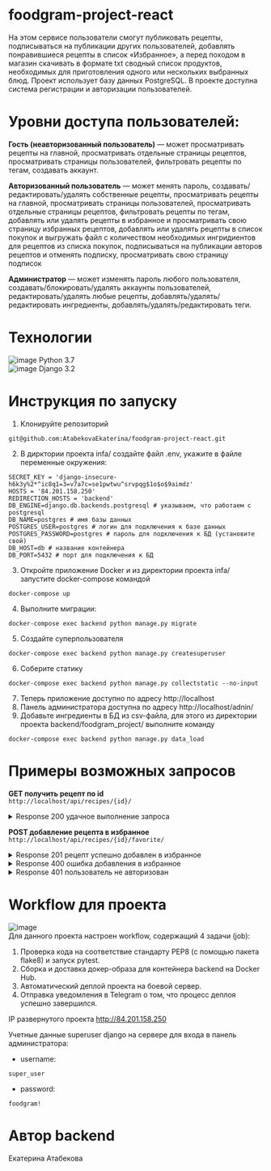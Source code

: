# foodgram-project-react
На этом сервисе пользователи смогут публиковать рецепты, подписываться на публикации других пользователей, добавлять понравившиеся рецепты в список «Избранное», а перед походом в магазин скачивать в формате txt сводный список продуктов, необходимых для приготовления одного или нескольких выбранных блюд. Проект использует базу данных PostgreSQL. В проекте доступна система регистрации и авторизации пользователей.


# Уровни доступа пользователей:
**Гость (неавторизованный пользователь)** — может просматривать рецепты на главной, просматривать отдельные страницы рецептов, просматривать страницы пользователей, фильтровать рецепты по тегам, создавать аккаунт.

**Авторизованный пользователь** — может менять пароль, создавать/редактировать/удалять
собственные рецепты, просматривать рецепты на главной, просматривать страницы пользователей, просматривать отдельные страницы рецептов, фильтровать рецепты по тегам, добавлять или удалять рецепты в избранное и просматривать свою страницу избранных рецептов, добавлять или удалять рецепты в список покупок и выгружать файл с количеством необходимых ингридиентов для рецептов из списка покупок, подписываться на публикации авторов рецептов и отменять подписку, просматривать свою страницу подписок

**Администратор** — может изменять пароль любого пользователя, создавать/блокировать/удалять аккаунты пользователей, редактировать/удалять любые рецепты, добавлять/удалять/редактировать ингредиенты, добавлять/удалять/редактировать теги.


# Технологии
![image](https://img.shields.io/badge/Python-FFD43B?style=for-the-badge&logo=python&logoColor=blue) Python 3.7<br/>
![image](https://img.shields.io/badge/Django-092E20?style=for-the-badge&logo=django&logoColor=green) Django 3.2


# Инструкция по запуску
1. Клонируйте репозиторий 
```
git@github.com:AtabekovaEkaterina/foodgram-project-react.git
```
2. В дирктории проекта infa/ создайте файл .env, укажите в файле переменные окружения:
```
SECRET_KEY = 'django-insecure-h6k3y%2*^ic8q1=3=v7a7c=se1pwtwu^srvpqg$1o$o$9aimdz'
HOSTS = '84.201.158.250'
REDIRECTION_HOSTS = 'backend'
DB_ENGINE=django.db.backends.postgresql # указываем, что работаем с postgresql
DB_NAME=postgres # имя базы данных
POSTGRES_USER=postgres # логин для подключения к базе данных
POSTGRES_PASSWORD=postgres # пароль для подключения к БД (установите свой)
DB_HOST=db # название контейнера
DB_PORT=5432 # порт для подключения к БД
```
3. Откройте приложение Docker и из директории проекта infa/ запустите docker-compose командой
```
docker-compose up
```
4. Выполните миграции: 
```
docker-compose exec backend python manage.py migrate
```
5. Создайте суперпользователя 
```
docker-compose exec backend python manage.py createsuperuser
```
6. Соберите статику
```
docker-compose exec backend python manage.py collectstatic --no-input
```
7. Теперь приложение доступно по адресу http://localhost
8. Панель администратора доступна по адресу http://localhost/adnin/
9. Добавьте ингредиенты в БД из csv-файла, для этого из директории проекта backend/foodgram_project/ выполните команду
```
docker-compose exec backend python manage.py data_load
```


# Примеры возможных запросов
**GET получить рецепт по id**<br>
`http://localhost/api/recipes/{id}/`
<details><summary>Response 200 удачное выполнение запроса</summary>
{<br>
  "id": 0,<br>
  "tags": [<br>
    {<br>
      "id": 0,<br>
      "name": "Завтрак",<br>
      "color": "#E26C2D",<br>
      "slug": "breakfast"<br>
    }<br>
  ],<br>
  "author": {<br>
    "email": "user@example.com",<br>
    "id": 0,<br>
    "username": "string",<br>
    "first_name": "Вася",<br>
    "last_name": "Пупкин",<br>
    "is_subscribed": false<br>
  },<br>
  "ingredients": [<br>
    {<br>
      "id": 0,<br>
      "name": "Картофель отварной",<br>
      "measurement_unit": "г",<br>
      "amount": 1<br>
    }<br>
  ],<br>
  "is_favorited": true,<br>
  "is_in_shopping_cart": true,<br>
  "name": "string",<br>
  "image": "http://foodgram.example.org/media/recipes/images/image.jpeg",<br>
  "text": "string",<br>
  "cooking_time": 1<br>
}
</details>

**POST добавление рецепта в избранное**<br>
`http://localhost/api/recipes/{id}/favorite/`
<details><summary>Response 201 рецепт уcпешно добавлен в избранное</summary>
{<br>
  "id": 0,<br>
  "name": "string",<br>
  "image": "http://foodgram.example.org/media/recipes/images/image.jpeg",<br>
  "cooking_time": 1<br>
}
</details>
<details><summary>Response 400 ошибка добавления в избранное</summary>
{<br>
"errors": "string"<br>
}
</details>
<details><summary>Response 401 пользователь не авторизован</summary>
{<br>
  "detail": "Учетные данные не были предоставлены."<br>
}
</details>


# Workflow для проекта
![image](https://github.com/AtabekovaEkaterina/foodgram-project-react/actions/workflows/foodgram_project.yml/badge.svg)<br/>
Для данного проекта настроен workflow, содержащий 4 задачи (job):
1. Проверка кода на соответствие стандарту PEP8 (с помощью пакета flake8) и запуск pytest.
2. Сборка и доставка докер-образа для контейнера backend на Docker Hub.
3. Автоматический деплой проекта на боевой сервер.
4. Отправка уведомления в Telegram о том, что процесс деплоя успешно завершился.

IP развернутого проекта http://84.201.158.250<br/>

Учетные данные superuser django на сервере для входа в панель администратора:<br/>
- username: 
```
super_user
```
- password: 
```
foodgram!
```

# Автор backend
Екатерина Атабекова<br>


